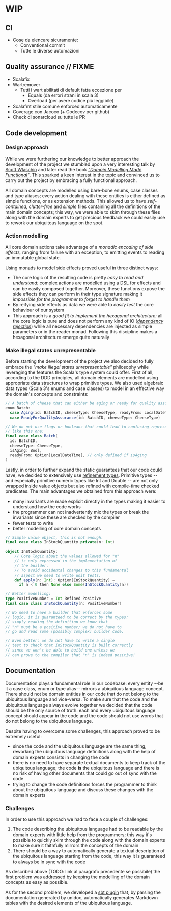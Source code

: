 # WIP
## CI
- Cose da elencare sicuramente:
    - Conventional commit
    - Tutte le diverse automazioni

## Quality assurance // FIXME
- Scalafix
- Wartremover
    - Tutti i wart abilitati di default fatta eccezione per
        - Equals (da errori strani in scala 3)
        - Overload (per avere codice più leggibile)
- Scalafmt stile comune enforced automaticamente
- Coverage con Jacoco (+ Codecov per github)
- Check di sonarcloud su tutte le PR

## Code development
### Design approach
While we were furthering our knowledge to better approach the development of the project we stumbled upon a very
interesting talk by [Scott Wlaschin](https://www.youtube.com/watch?v=2JB1_e5wZmU) and later read the book
[_"Domain Modelling Made Functional"_](https://pragprog.com/titles/swdddf/domain-modeling-made-functional/).
This sparked a keen interest in the topic and convinced us to carry out the project by embracing a fully functional
approach.

All domain concepts are modelled using bare-bone enums, case classes and type aliases; every action dealing with these
entities is either defined as simple functions, or as extension methods.
This allowed us to have _self-contained, clutter-free_ and _simple_ files containing all the definitions of the main
domain concepts; this way, we were able to skim through these files along with the domain experts to get precious
feedback we could easily use to rework our ubiquitous language on the spot.

### Action modelling
All core domain actions take advantage of a _monadic encoding of side effects,_ ranging from failure with an exception,
to emitting events to reading an immutable global state.

Using monads to model side effects proved useful in three distinct ways:
- The core logic of the resulting code is pretty _easy to read and understand:_ complex actions are modelled using a
  DSL for effects and can be easily composed together. Moreover, these functions expose the side effects they can
  perform in their type signature making it _impossible for the programmer to forget to handle them_
- By reifying side effects as data we were able to _easily test_ the core behaviour of our system
- This approach is a _good fit to implement the hexagonal architecture:_ all the core logic is pure and does not
  perform any kind of IO
  ([_dependency rejection_](https://blog.ploeh.dk/2017/01/27/from-dependency-injection-to-dependency-rejection/))
  while all necessary dependencies are injected as simple
  parameters or in the reader monad. Following this discipline makes a hexagonal architecture emerge quite naturally

### Make illegal states unrepresentable
Before starting the development of the project we also decided to fully embrace the
_"make illegal states unrepresentable"_ philosophy while leveraging the features the Scala's type system could offer.
First of all, according to the DDD principles, all domain elements are modelled using appropriate data structures to
wrap primitive types.
We also used algebraic data types (Scala 3's enums and case classes) to model in an effective way the domain's concepts
and constraints:

```scala
// A batch of cheese that can either be aging or ready for quality assurance
enum Batch:
  case Aging(id: BatchID, cheeseType: CheeseType, readyFrom: LocalDateTime)
  case ReadyForQualityAssurance(id: BatchID, cheeseType: CheeseType)

// We do not use flags or booleans that could lead to confusing representations
// like this one:
final case class Batch(
  id: BatchID,
  cheeseType: CheeseType,
  isAging: Bool,
  readyFrom: Option[LocalDateTime], // only defined if isAging 
)
```

Lastly, in order to further expand the static guarantees that our code could have, we decided to extensively use
[refinement types](https://github.com/fthomas/refined).
Primitive types -- and especially primitive numeric types like Int and Double -- are not only wrapped inside value
objects but also refined with compile-time checked predicates. The main advantages we obtained from this approach were:
- many invariants are made explicit directly in the types making it easier to understand how the code works
- the programmer can not inadvertently mix the types or break the invariants since these are checked by the compiler
- fewer tests to write
- better modelling of core domain concepts

```scala
// Simple value object, this is not enough.
final case class InStockQuantity private(n: Int)

object InStockQuantity:
    // Core logic about the values allowed for "n"
    // is only expressed in the implementation of 
    // the builder.
    // To avoid accidental changes to this fundamental
    // aspect we need to write unit tests.
    def apply(n: Int): Option[InStockQuantity] =
      if n < 0 then None else Some(InStockQuantity(n))
```
```scala
// Better modelling: 
type PositiveNumber = Int Refined Positive
final case class InStockQuantity(n: PositiveNumber)

// No need to have a builder that enforces some 
// logic, it is guaranteed to be correct by the types:
// simply reading the definition we know that
// "n" must be a positive number; we do not have to 
// go and read some (possibly complex) builder code.

// Even better: we do not have to write a single 
// test to check that InStockQuantity is built correctly
// since we won't be able to build one unless we 
// can prove to the compiler that "n" is indeed positive!
```

## Documentation
Documentation plays a fundamental role in our codebase: every entity --be it a case class, enum or type alias--
mirrors a ubiquitous language concept. There should not be domain entities in our code that do not belong to the
ubiquitous language and vice-versa. To make sure that the code and the ubiquitous language always evolve together
we decided that the code should be the only source of truth: each and every ubiquitous language concept should
appear in the code and the code should not use words that do not belong to the ubiquitous language.

Despite having to overcome some challenges, this approach proved to be extremely useful:
- since the code and the ubiquitous language are the same thing, reworking the ubiquitous language definitions along
  with the help of domain experts consists in changing the code
- there is no need to have separate textual documents to keep track of the ubiquitous language; the code __is__
  the ubiquitous language and there is no risk of having other documents that could go out of sync with the code
- trying to change the code definitions forces the programmer to think about the ubiquitous language and discuss
  these changes with the domain experts

### Challenges
In order to use this approach we had to face a couple of challenges:
1. The code describing the ubiquitous language had to be readable by the domain experts with little help from the
   programmers; this way it's possible to quickly skim through the code along with the domain experts to make sure
   it faithfully mirrors the concepts of the domain
2. There should be a way to automatically generate a textual description of the ubiquitous language starting from the
   code, this way it is guaranteed to always be in sync with the code

As described above (TODO: link al paragrafo precedente se possibile) the first problem was addressed by keeping
the modelling of the domain concepts as easy as possible.

As for the second problem, we developed a [sbt plugin](https://github.com/atedeg/sbt-ubiquitous-scaladoc) that,
by parsing the documentation generated by unidoc, automatically generates Markdown tables with the desired elements of
the ubiquitous language.
